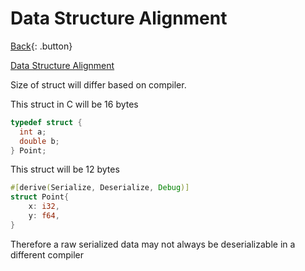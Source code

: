 # Data Structure Alignment

[Back](../../index.md){: .button}

[Data Structure Alignment](https://en.wikipedia.org/wiki/Data_structure_alignment)

Size of struct will differ based on compiler.

This struct in C will be 16 bytes

```c
typedef struct {
  int a;
  double b;
} Point;
```

This struct will be 12 bytes

```rust
#[derive(Serialize, Deserialize, Debug)]
struct Point{
    x: i32,
    y: f64,
}
```

Therefore a raw serialized data may not always be deserializable in a different compiler


